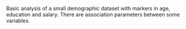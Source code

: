 Basic analysis of a small demographic dataset with markers in age, education and salary. There are association parameters between some variables.